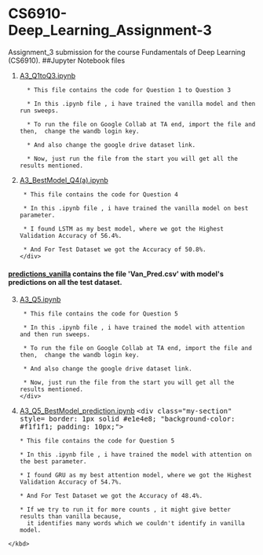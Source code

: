 # CS6910-Deep_Learning_Assignment-3
Assignment_3 submission for the course Fundamentals of Deep Learning (CS6910).
##Jupyter Notebook files
1. [A3_Q1toQ3.ipynb](https://github.com/maurya050/CS6910-Deep_Learning_Assignment-3/blob/main/A3_Q1toQ4.ipynb "Code for Question 1 to 3")
    <kbd>
    <div class="my-section" style= border: 1px solid #e1e4e8; "background-color: #f1f1f1; padding: 10px;">
        
         * This file contains the code for Question 1 to Question 3
        
         * In this .ipynb file , i have trained the vanilla model and then run sweeps.
        
         * To run the file on Google Collab at TA end, import the file and then,  change the wandb login key.
         
         * And also change the google drive dataset link.
                            
         * Now, just run the file from the start you will get all the results mentioned.
        
     </div>
    </kbd>
 
 2. [A3_BestModel_Q4(a).ipynb](https://github.com/maurya050/CS6910-Deep_Learning_Assignment-3/blob/main/A3_BestModel_Q4(a).ipynb "Best Vanilla Model")
    <kbd>
    <div class="my-section" style= border: 1px solid #e1e4e8; "background-color: #f1f1f1; padding: 10px;">
        
         * This file contains the code for Question 4
        
         * In this .ipynb file , i have trained the vanilla model on best parameter.
        
         * I found LSTM as my best model, where we got the Highest Validation Accuracy of 56.4%.
        
         * And For Test Dataset we got the Accuracy of 50.8%.
        </div>
    </kbd>
        
   #### [predictions_vanilla](https://github.com/maurya050/CS6910-Deep_Learning_Assignment-3/tree/main/predictions_vanilla "Vanilla Prediction on Test Dataset") contains the file 'Van_Pred.csv' with  model's predictions on all the test dataset.
   
 3. [A3_Q5.ipynb](https://github.com/maurya050/CS6910-Deep_Learning_Assignment-3/blob/main/A3_Q5.ipynb "Model with Attention")
    <kbd>
    <div class="my-section" style= border: 1px solid #e1e4e8; "background-color: #f1f1f1; padding: 10px;">
        
         * This file contains the code for Question 5
        
         * In this .ipynb file , i have trained the model with attention and then run sweeps.
        
         * To run the file on Google Collab at TA end, import the file and then,  change the wandb login key.
         
         * And also change the google drive dataset link.
        
         * Now, just run the file from the start you will get all the results mentioned.
        </div>
    </kbd>
    
  4. [A3_Q5_BestModel_prediction.ipynb](https://github.com/maurya050/CS6910-Deep_Learning_Assignment-3/blob/main/A3_Q5_BestModel_prediction.ipynb "Best Attention Model")
    <kbd>
    <div class="my-section" style= border: 1px solid #e1e4e8; "background-color: #f1f1f1; padding: 10px;">
        
         * This file contains the code for Question 5
        
         * In this .ipynb file , i have trained the model with attention on the best parameter.
        
         * I found GRU as my best attention model, where we got the Highest Validation Accuracy of 54.7%.
        
         * And For Test Dataset we got the Accuracy of 48.4%.
        
         * If we try to run it for more counts , it might give better results than vanilla because, 
           it identifies many words which we couldn't identify in vanilla model.
        </div>
    </kbd>
     
